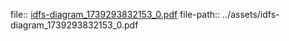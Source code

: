 file:: [idfs-diagram_1739293832153_0.pdf](../assets/idfs-diagram_1739293832153_0.pdf)
file-path:: ../assets/idfs-diagram_1739293832153_0.pdf
